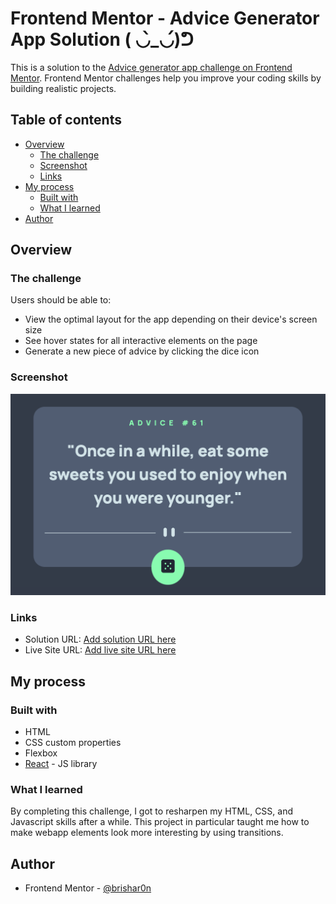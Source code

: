 # Frontend Mentor - Advice Generator App Solution ( ◡̀_◡́)ᕤ

This is a solution to the [Advice generator app challenge on Frontend Mentor](https://www.frontendmentor.io/challenges/advice-generator-app-QdUG-13db). Frontend Mentor challenges help you improve your coding skills by building realistic projects.

## Table of contents

- [Overview](#overview)
  - [The challenge](#the-challenge)
  - [Screenshot](#screenshot)
  - [Links](#links)
- [My process](#my-process)
  - [Built with](#built-with)
  - [What I learned](#what-i-learned)
- [Author](#author)

## Overview

### The challenge

Users should be able to:

- View the optimal layout for the app depending on their device's screen size
- See hover states for all interactive elements on the page
- Generate a new piece of advice by clicking the dice icon

### Screenshot

![](images/Result.png)

### Links

- Solution URL: [Add solution URL here](https://your-solution-url.com)
- Live Site URL: [Add live site URL here](https://your-live-site-url.com)

## My process

### Built with

- HTML
- CSS custom properties
- Flexbox
- [React](https://reactjs.org/) - JS library

### What I learned

By completing this challenge, I got to resharpen my HTML, CSS, and Javascript skills after a while. This project in particular taught me how to make webapp elements look more interesting by using transitions.

## Author

- Frontend Mentor - [@brishar0n](https://www.frontendmentor.io/profile/brishar0n)
